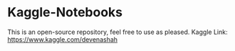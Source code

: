 # Kaggle-Notebooks
This is an open-source repository, feel free to use as pleased.
Kaggle Link: https://www.kaggle.com/devenashah
